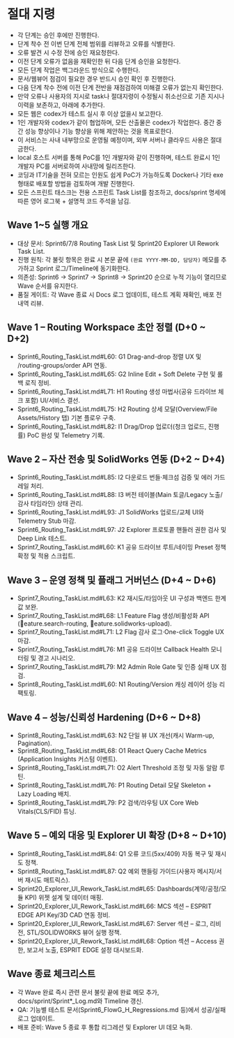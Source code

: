 # 절대 지령
- 각 단계는 승인 후에만 진행한다.
- 단계 착수 전 이번 단계 전체 범위를 리뷰하고 오류를 식별한다.
- 오류 발견 시 수정 전에 승인 재요청한다.
- 이전 단계 오류가 없음을 재확인한 뒤 다음 단계 승인을 요청한다.
- 모든 단계 작업은 백그라운드 방식으로 수행한다.
- 문서/웹뷰어 점검이 필요한 경우 반드시 승인 확인 후 진행한다.
- 다음 단계 착수 전에 이전 단계 전반을 재점검하여 미해결 오류가 없는지 확인한다.
- 만약 오류나 사용자의 지시로 task나 절대지령이 수정될시 취소선으로 기존 지시나 이력을 보존하고, 아래에 추가한다.
- 모든 웹은 codex가 테스트 실시 후 이상 없을시 보고한다.
- 1인 개발자와 codex가 같이 협업하며, 모든 산출물은 codex가 작업한다. 중간 중간 성능 향상이나 기능 향상을 위해 제안하는 것을 목표로한다.
- 이 서비스는 사내 내부망으로 운영될 예정이며, 외부 서버나 클라우드 사용은 절대 금한다.
- local 호스트 서버를 통해 PoC를 1인 개발자와 같이 진행하며, 테스트 완료시 1인 개발자 PC를 서버로하여 사내망에 릴리즈한다.
- 코딩과 IT기술을 전혀 모르는 인원도 쉽게 PoC가 가능하도록 Docker나 기타 exe 형태로 배포할 방법을 검토하며 개발 진행한다.
- 모든 스프린트 태스크는 전용 스프린트 Task List를 참조하고, docs/sprint 명세에 따른 영어 로그북 + 설명적 코드 주석을 남김.

## Wave 1~5 실행 개요
- 대상 문서: Sprint6/7/8 Routing Task List 및 Sprint20 Explorer UI Rework Task List.
- 진행 원칙: 각 불릿 항목은 완료 시 본문 끝에 `(완료 YYYY-MM-DD, 담당자)` 메모를 추가하고 Sprint 로그/Timeline에 동기화한다.
- 의존성: Sprint6 → Sprint7 → Sprint8 → Sprint20 순으로 누적 기능이 열리므로 Wave 순서를 유지한다.
- 품질 게이트: 각 Wave 종료 시 Docs 로그 업데이트, 테스트 계획 재확인, 배포 전 내역 리뷰.

## Wave 1 – Routing Workspace 초안 정렬 (D+0 ~ D+2)
- Sprint6_Routing_TaskList.md#L60: G1 Drag-and-drop 정렬 UX 및 /routing-groups/order API 연동.
- Sprint6_Routing_TaskList.md#L65: G2 Inline Edit + Soft Delete 구현 및 롤백 로직 정비.
- Sprint6_Routing_TaskList.md#L71: H1 Routing 생성 마법사(공유 드라이브 체크 포함) UI/서비스 결선.
- Sprint6_Routing_TaskList.md#L75: H2 Routing 상세 모달(Overview/File Assets/History 탭) 기본 플로우 구축.
- Sprint6_Routing_TaskList.md#L82: I1 Drag/Drop 업로더(청크 업로드, 진행률) PoC 완성 및 Telemetry 기록.

## Wave 2 – 자산 전송 및 SolidWorks 연동 (D+2 ~ D+4)
- Sprint6_Routing_TaskList.md#L85: I2 다운로드 번들·체크섬 검증 및 에러 가드레일 처리.
- Sprint6_Routing_TaskList.md#L88: I3 버전 테이블(Main 토글/Legacy 노출/감사 타임라인) 상태 관리.
- Sprint6_Routing_TaskList.md#L93: J1 SolidWorks 업로드/교체 UI와 Telemetry Stub 마감.
- Sprint6_Routing_TaskList.md#L97: J2 Explorer 프로토콜 핸들러 권한 검사 및 Deep Link 테스트.
- Sprint7_Routing_TaskList.md#L60: K1 공유 드라이브 루트/네이밍 Preset 정책 확정 및 적용 스크립트.

## Wave 3 – 운영 정책 및 플래그 거버넌스 (D+4 ~ D+6)
- Sprint7_Routing_TaskList.md#L63: K2 재시도/타임아웃 UI 구성과 백엔드 한계 값 보완.
- Sprint7_Routing_TaskList.md#L68: L1 Feature Flag 생성/비활성화 API (eature.search-routing, eature.solidworks-upload).
- Sprint7_Routing_TaskList.md#L71: L2 Flag 감사 로그·One-click Toggle UX 마감.
- Sprint7_Routing_TaskList.md#L76: M1 공유 드라이브 Callback Health 모니터링 및 경고 시나리오.
- Sprint7_Routing_TaskList.md#L79: M2 Admin Role Gate 및 인증 실패 UX 점검.
- Sprint8_Routing_TaskList.md#L60: N1 Routing/Version 캐싱 레이어 성능 리팩토링.

## Wave 4 – 성능/신뢰성 Hardening (D+6 ~ D+8)
- Sprint8_Routing_TaskList.md#L63: N2 단일 뷰 UX 개선(캐시 Warm-up, Pagination).
- Sprint8_Routing_TaskList.md#L68: O1 React Query Cache Metrics (Application Insights 커스텀 이벤트).
- Sprint8_Routing_TaskList.md#L71: O2 Alert Threshold 조정 및 자동 알람 루틴.
- Sprint8_Routing_TaskList.md#L76: P1 Routing Detail 모달 Skeleton + Lazy Loading 배치.
- Sprint8_Routing_TaskList.md#L79: P2 검색/라우팅 UX Core Web Vitals(CLS/FID) 튜닝.

## Wave 5 – 예외 대응 및 Explorer UI 확장 (D+8 ~ D+10)
- Sprint8_Routing_TaskList.md#L84: Q1 오류 코드(5xx/409) 자동 복구 및 재시도 정책.
- Sprint8_Routing_TaskList.md#L87: Q2 예외 핸들링 가이드(사용자 메시지/서버 재시도 매트릭스).
- Sprint20_Explorer_UI_Rework_TaskList.md#L65: Dashboards(계약/공정/모듈 KPI) 위젯 설계 및 데이터 매핑.
- Sprint20_Explorer_UI_Rework_TaskList.md#L66: MCS 섹션 – ESPRIT EDGE API Key/3D CAD 연동 정비.
- Sprint20_Explorer_UI_Rework_TaskList.md#L67: Server 섹션 – 로그, 리비전, STL/SOLIDWORKS 뷰어 실행 정책.
- Sprint20_Explorer_UI_Rework_TaskList.md#L68: Option 섹션 – Access 권한, 보고서 노출, ESPRIT EDGE 설정 대시보드화.

## Wave 종료 체크리스트
- 각 Wave 완료 즉시 관련 문서 불릿 끝에 완료 메모 추가, docs/sprint/Sprint*_Log.md와 Timeline 갱신.
- QA: 기능별 테스트 문서(Sprint6_FlowG_H_Regressions.md 등)에서 성공/실패 로그 업데이트.
- 배포 준비: Wave 5 종료 후 통합 리그레션 및 Explorer UI 데모 녹화.
